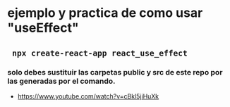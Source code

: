 # ejemplo y practica de como usar "useEffect"


## ` npx create-react-app react_use_effect`


### solo debes sustituir las carpetas public y src de este repo por las generadas por el comando. 

* https://www.youtube.com/watch?v=cBkl5jiHuXk